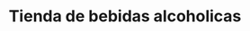 ---
title: "Tienda de bebidas alcoholicas"
url: /dulce-nombre/tienda-de-bebidas-alcoholicas/
shop: Getränke
---